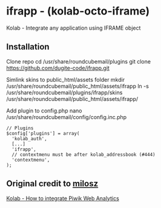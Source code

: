 ifrapp - (kolab-octo-iframe)
============================

Kolab - Integrate any application using IFRAME object

Installation
-----------------

Clone repo
    cd /usr/share/roundcubemail/plugins
    git clone https://github.com/dugite-code/ifrapp.git

Simlink skins to public_html/assets folder
    mkdir /usr/share/roundcubemail/public_html/assets/ifrapp
    ln -s /usr/share/roundcubemail/plugins/ifrapp/skins /usr/share/roundcubemail/public_html/assets/ifrapp/

Add plugin to config.php
    nano /usr/share/roundcubemail/config/config.inc.php
    
    // Plugins
    $config['plugins'] = array(
      'kolab_auth',
      [...]
      'ifrapp',
      // contextmenu must be after kolab_addressbook (#444)
      'contextmenu',
    );

Original credit to [milosz](https://github.com/milosz)
------------------------------------------------------

[Kolab - How to integrate Piwik Web Analytics](http://blog.sleeplessbeastie.eu/2013/06/24/kolab-how-to-integrate-piwik/)
